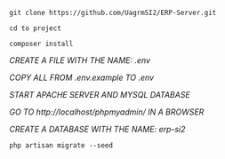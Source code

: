 ``git clone https://github.com/UagrmSI2/ERP-Server.git``

``cd to project``

``composer install``

*CREATE A FILE WITH THE NAME: .env*

*COPY ALL FROM .env.example TO .env*

*START APACHE SERVER AND MYSQL DATABASE*

*GO TO http://localhost/phpmyadmin/ IN A BROWSER*

*CREATE A DATABASE WITH THE NAME: erp-si2*

``php artisan migrate --seed``

